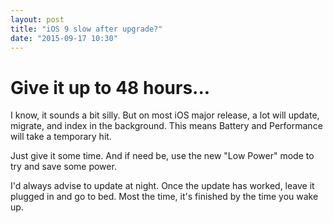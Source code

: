 ```yaml
---
layout: post
title: "iOS 9 slow after upgrade?"
date: "2015-09-17 10:30"
---
```

# Give it up to 48 hours...

I know, it sounds a bit silly. But on most iOS major release, a lot will update, migrate, and index in the background.
This means Battery and Performance will take a temporary hit.

Just give it some time. And if need be, use the new "Low Power" mode to try and save some power.

I'd always advise to update at night. Once the update has worked, leave it plugged in and go to bed. Most the time, it's finished by the time you wake up.
